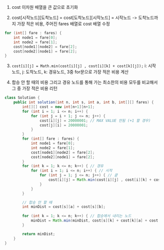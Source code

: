 1. cost 이차원 배열을 큰 값으로 초기화

2. cost[시작노드][도착노드] = cost[도착노드][시작노드] = 시작노드 -> 도착노드까지 가장 적은 비용, 주어진 fares 배열로 cost 배열 수정
```java
for (int[] fare : fares) {
    int node1 = fare[0];
    int node2 = fare[1];
    cost[node1][node2] = fare[2];
    cost[node2][node1] = fare[2];
}
```

3. `cost[i][j] = Math.min(cost[i][j] , cost[i][k] + cost[k][j]);`
i: 시작노드, j: 도착노드, k: 경유노드, 3중 for문으로 가장 적은 비용 계산

4. 합승 안 할 때의 비용 그리고 경유 노드를 통해 가는 최소한의 비용 모두를 비교해서 그 중 가장 적은 비용 리턴 


```java
class Solution {
    public int solution(int n, int s, int a, int b, int[][] fares) {
        int[][] cost = new int[n+1][n+1];
        for (int i = 1; i <= n; i++) {
            for (int j = i + 1; j <= n; j++) {
                cost[i][j] = 20000001; // MAX VALUE 안됨 (+1 할 경우)
                cost[j][i] = 20000001;
            }
        }
        for (int[] fare : fares) {
            int node1 = fare[0];
            int node2 = fare[1];
            cost[node1][node2] = fare[2];
            cost[node2][node1] = fare[2];
        }
        for (int k = 1; k <= n; k++) { // 경유
            for (int i = 1; i <= n; i++) { // 시작
                for (int j = 1; j <= n; j++) { // 끝
                    cost[i][j] = Math.min(cost[i][j] , cost[i][k] + cost[k][j]);
                }
            }
        }

        // 합승 안 할 때
        int minDist = cost[s][a] + cost[s][b];
      
        for (int k = 1; k <= n; k++) { // 합승에서 내리는 노드
            minDist = Math.min(minDist, cost[s][k] + cost[k][a] + cost[k][b]);
        }

        return minDist;
    }
}
```
